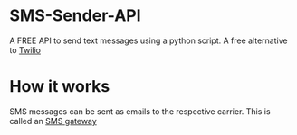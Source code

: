 # SMS-Sender-API
A FREE API to send text messages using a python script. A free alternative to [Twilio](https://www.twilio.com/)

# How it works
SMS messages can be sent as emails to the respective carrier. This is called an [SMS gateway](https://en.wikipedia.org/wiki/SMS_gateway)

